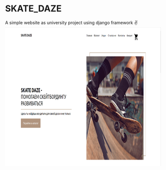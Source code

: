 # SKATE_DAZE
A simple website as university project using django framework ✌
[<img  width="900" height="450" align="center" src="SKATE_DAZE_web/SKATE_DAZE/Items/Items/2023-05-19_22-58-48.png" 
/>](https://www.youtube.com/watch?v=CseQwi-C8vU)


